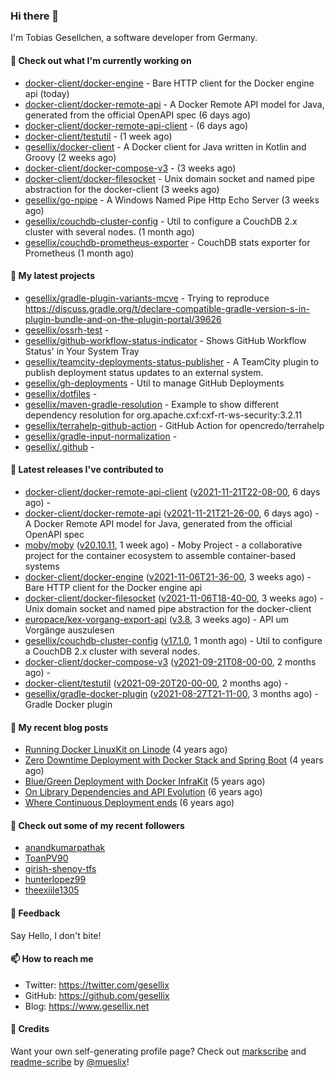 ### Hi there 👋

I'm Tobias Gesellchen, a software developer from Germany.

#### 👷 Check out what I'm currently working on

- [docker-client/docker-engine](https://github.com/docker-client/docker-engine) - Bare HTTP client for the Docker engine api (today)
- [docker-client/docker-remote-api](https://github.com/docker-client/docker-remote-api) - A Docker Remote API model for Java, generated from the official OpenAPI spec (6 days ago)
- [docker-client/docker-remote-api-client](https://github.com/docker-client/docker-remote-api-client) -  (6 days ago)
- [docker-client/testutil](https://github.com/docker-client/testutil) -  (1 week ago)
- [gesellix/docker-client](https://github.com/gesellix/docker-client) - A Docker client for Java written in Kotlin and Groovy (2 weeks ago)
- [docker-client/docker-compose-v3](https://github.com/docker-client/docker-compose-v3) -  (3 weeks ago)
- [docker-client/docker-filesocket](https://github.com/docker-client/docker-filesocket) - Unix domain socket and named pipe abstraction for the docker-client (3 weeks ago)
- [gesellix/go-npipe](https://github.com/gesellix/go-npipe) - A Windows Named Pipe Http Echo Server (3 weeks ago)
- [gesellix/couchdb-cluster-config](https://github.com/gesellix/couchdb-cluster-config) - Util to configure a CouchDB 2.x cluster with several nodes. (1 month ago)
- [gesellix/couchdb-prometheus-exporter](https://github.com/gesellix/couchdb-prometheus-exporter) - CouchDB stats exporter for Prometheus (1 month ago)

#### 🌱 My latest projects

- [gesellix/gradle-plugin-variants-mcve](https://github.com/gesellix/gradle-plugin-variants-mcve) - Trying to reproduce https://discuss.gradle.org/t/declare-compatible-gradle-version-s-in-plugin-bundle-and-on-the-plugin-portal/39626
- [gesellix/ossrh-test](https://github.com/gesellix/ossrh-test) - 
- [gesellix/github-workflow-status-indicator](https://github.com/gesellix/github-workflow-status-indicator) - Shows GitHub Workflow Status&#39; in Your System Tray
- [gesellix/teamcity-deployments-status-publisher](https://github.com/gesellix/teamcity-deployments-status-publisher) - A TeamCity plugin to publish deployment status updates to an external system.
- [gesellix/gh-deployments](https://github.com/gesellix/gh-deployments) - Util to manage GitHub Deployments
- [gesellix/dotfiles](https://github.com/gesellix/dotfiles) - 
- [gesellix/maven-gradle-resolution](https://github.com/gesellix/maven-gradle-resolution) - Example to show different dependency resolution for org.apache.cxf:cxf-rt-ws-security:3.2.11
- [gesellix/terrahelp-github-action](https://github.com/gesellix/terrahelp-github-action) - GitHub Action for opencredo/terrahelp
- [gesellix/gradle-input-normalization](https://github.com/gesellix/gradle-input-normalization) - 
- [gesellix/.github](https://github.com/gesellix/.github) - 

#### 🔭 Latest releases I've contributed to

- [docker-client/docker-remote-api-client](https://github.com/docker-client/docker-remote-api-client) ([v2021-11-21T22-08-00](https://github.com/docker-client/docker-remote-api-client/releases/tag/v2021-11-21T22-08-00), 6 days ago) - 
- [docker-client/docker-remote-api](https://github.com/docker-client/docker-remote-api) ([v2021-11-21T21-26-00](https://github.com/docker-client/docker-remote-api/releases/tag/v2021-11-21T21-26-00), 6 days ago) - A Docker Remote API model for Java, generated from the official OpenAPI spec
- [moby/moby](https://github.com/moby/moby) ([v20.10.11](https://github.com/moby/moby/releases/tag/v20.10.11), 1 week ago) - Moby Project - a collaborative project for the container ecosystem to assemble container-based systems
- [docker-client/docker-engine](https://github.com/docker-client/docker-engine) ([v2021-11-06T21-36-00](https://github.com/docker-client/docker-engine/releases/tag/v2021-11-06T21-36-00), 3 weeks ago) - Bare HTTP client for the Docker engine api
- [docker-client/docker-filesocket](https://github.com/docker-client/docker-filesocket) ([v2021-11-06T18-40-00](https://github.com/docker-client/docker-filesocket/releases/tag/v2021-11-06T18-40-00), 3 weeks ago) - Unix domain socket and named pipe abstraction for the docker-client
- [europace/kex-vorgang-export-api](https://github.com/europace/kex-vorgang-export-api) ([v3.8](https://github.com/europace/kex-vorgang-export-api/releases/tag/v3.8), 3 weeks ago) - API um Vorgänge auszulesen
- [gesellix/couchdb-cluster-config](https://github.com/gesellix/couchdb-cluster-config) ([v17.1.0](https://github.com/gesellix/couchdb-cluster-config/releases/tag/v17.1.0), 1 month ago) - Util to configure a CouchDB 2.x cluster with several nodes.
- [docker-client/docker-compose-v3](https://github.com/docker-client/docker-compose-v3) ([v2021-09-21T08-00-00](https://github.com/docker-client/docker-compose-v3/releases/tag/v2021-09-21T08-00-00), 2 months ago) - 
- [docker-client/testutil](https://github.com/docker-client/testutil) ([v2021-09-20T20-00-00](https://github.com/docker-client/testutil/releases/tag/v2021-09-20T20-00-00), 2 months ago) - 
- [gesellix/gradle-docker-plugin](https://github.com/gesellix/gradle-docker-plugin) ([v2021-08-27T21-11-00](https://github.com/gesellix/gradle-docker-plugin/releases/tag/v2021-08-27T21-11-00), 3 months ago) - Gradle Docker plugin

#### 📜 My recent blog posts

- [Running Docker LinuxKit on Linode](https://www.gesellix.net/post/running-docker-linuxkit-on-linode/) (4 years ago)
- [Zero Downtime Deployment with Docker Stack and Spring Boot](https://www.gesellix.net/post/zero-downtime-deployment-with-docker-stack-and-spring-boot/) (4 years ago)
- [Blue/Green Deployment with Docker InfraKit](https://www.gesellix.net/post/blue-green-deployment-with-docker-infrakit/) (5 years ago)
- [On Library Dependencies and API Evolution](https://www.gesellix.net/post/choosing-a-library/) (6 years ago)
- [Where Continuous Deployment ends](https://www.gesellix.net/post/where-continuous-deployment-ends/) (6 years ago)



#### 👯 Check out some of my recent followers

- [anandkumarpathak](https://github.com/anandkumarpathak)
- [ToanPV90](https://github.com/ToanPV90)
- [girish-shenoy-tfs](https://github.com/girish-shenoy-tfs)
- [hunterlopez99](https://github.com/hunterlopez99)
- [theexiile1305](https://github.com/theexiile1305)

#### 💬 Feedback

Say Hello, I don't bite!

#### 📫 How to reach me

- Twitter: https://twitter.com/gesellix
- GitHub: https://github.com/gesellix
- Blog: https://www.gesellix.net

#### 🙇 Credits

Want your own self-generating profile page? Check out [markscribe](https://github.com/muesli/markscribe)
and [readme-scribe](https://github.com/muesli/readme-scribe) by [@mueslix](https://twitter.com/mueslix)!
